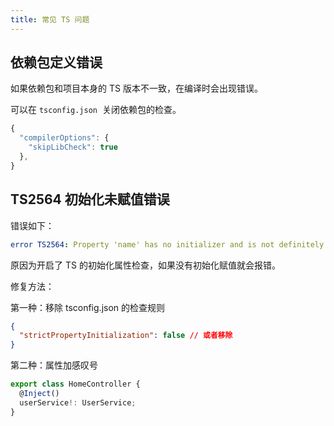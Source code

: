 ```yaml
---
title: 常见 TS 问题
---
```


## 依赖包定义错误

如果依赖包和项目本身的 TS 版本不一致，在编译时会出现错误。

可以在 `tsconfig.json`  关闭依赖包的检查。

```typescript
{
  "compilerOptions": {
    "skipLibCheck": true
  },
}
```

## TS2564 初始化未赋值错误

错误如下：

```yaml
error TS2564: Property 'name' has no initializer and is not definitely assigned in the constructor.
```

原因为开启了 TS 的初始化属性检查，如果没有初始化赋值就会报错。

修复方法：

第一种：移除 tsconfig.json 的检查规则

```json
{
  "strictPropertyInitialization": false // 或者移除
}
```

第二种：属性加感叹号

```typescript
export class HomeController {
  @Inject()
  userService!: UserService;
}
```
